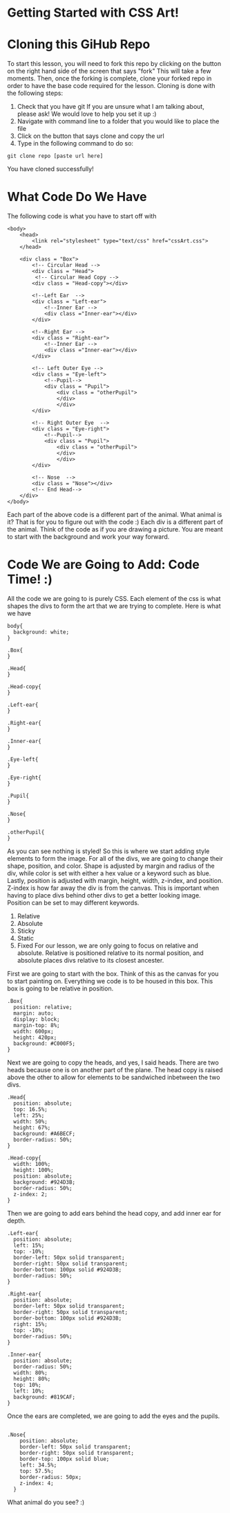 # Getting Started with CSS Art!

# Cloning this GiHub Repo
To start this lesson, you will need to fork this repo by clicking on the button on the right hand side of the screen that says "fork" This will take a few moments.
Then, once the forking is complete, clone your forked repo in order to have the base code required for the lesson.
Cloning is done with the following steps:
  1. Check that you have git
        If you are unsure what I am talking about, please ask! We would love to help you set it up :)
  2. Navigate with command line to a folder that you would like to place the file
  3. Click on the button that says clone and copy the url
  4. Type in the following command to do so:
```
git clone repo [paste url here]
```
You have cloned successfully!

# What Code Do We Have
The following code is what you have to start off with 
```
<body>
    <head>
        <link rel="stylesheet" type="text/css" href="cssArt.css">
    </head>
  
    <div class = "Box">
        <!-- Circular Head -->
        <div class = "Head">
         <!-- Circular Head Copy -->
        <div class = "Head-copy"></div>
    
        <!--Left Ear  -->
        <div class = "Left-ear">
            <!--Inner Ear -->
            <div class ="Inner-ear"></div>
        </div>
            
        <!--Right Ear -->
        <div class = "Right-ear">
            <!--Inner Ear -->
            <div class ="Inner-ear"></div>
        </div>
    
        <!-- Left Outer Eye -->
        <div class = "Eye-left">
            <!--Pupil-->
            <div class = "Pupil">
                <div class = "otherPupil">
                </div>
                </div>
        </div>
    
        <!-- Right Outer Eye  -->
        <div class = "Eye-right">
            <!--Pupil-->
            <div class = "Pupil">
                <div class = "otherPupil">
                </div>
                </div>
        </div>
    
        <!-- Nose  -->
        <div class = "Nose"></div>
        <!-- End Head-->
    </div>
</body>
```
Each part of the above code is a different part of the animal. What animal is it? That is for you to figure out with the code :)
Each div is a different part of the animal. Think of the code as if you are drawing a picture. You are meant to start with the background and work your way forward. 


# Code We are Going to Add: Code Time! :)
All the code we are going to is purely CSS. Each element of the css is what shapes the divs to form the art that we are trying to complete. 
Here is what we have 
```
body{
  background: white;
}

.Box{
}

.Head{
}

.Head-copy{
}

.Left-ear{
}

.Right-ear{
}

.Inner-ear{
}

.Eye-left{
}

.Eye-right{
}

.Pupil{
}

.Nose{
}

.otherPupil{
}
```
As you can see nothing is styled! So this is where we start adding style elements to form the image.
For all of the divs, we are going to change their shape, position, and color.
Shape is adjusted by margin and radius of the div, while color is set with either a hex value or a keyword such as blue. Lastly, position is adjusted with margin, height, width, z-index, and position. Z-index is how far away the div is from the canvas. This is important when having to place divs behind other divs to get a better looking image. Position can be set to may different keywords.
  1. Relative
  2. Absolute
  3. Sticky
  4. Static
  5. Fixed 
For our lesson, we are only going to focus on relative and absolute. Relative is positioned relative to its normal position, and absolute places divs relative to its closest ancester.

First we are going to start with the box. Think of this as the canvas for you to start painting on. Everything we code is to be housed in this box. This box is going to be relative in position.

```
.Box{
  position: relative;
  margin: auto;
  display: block;
  margin-top: 8%;
  width: 600px;
  height: 420px;
  background: #C000F5;
}
```

Next we are going to copy the heads, and yes, I said heads. There are two heads because one is on another part of the plane. The head copy is raised above the other to allow for elements to be sandwiched inbetween the two divs.
```
.Head{
  position: absolute;
  top: 16.5%;
  left: 25%;
  width: 50%;
  height: 67%;
  background: #A6BECF;
  border-radius: 50%;
}

.Head-copy{
  width: 100%;
  height: 100%;
  position: absolute;
  background: #924D3B;
  border-radius: 50%;
  z-index: 2;
}
```
Then we are going to add ears behind the head copy, and add inner ear for depth.
```
.Left-ear{
  position: absolute;
  left: 15%;
  top: -10%;
  border-left: 50px solid transparent;
  border-right: 50px solid transparent;
  border-bottom: 100px solid #924D3B;
  border-radius: 50%;
}

.Right-ear{
  position: absolute;
  border-left: 50px solid transparent;
  border-right: 50px solid transparent;
  border-bottom: 100px solid #924D3B;
  right: 15%;
  top: -10%;
  border-radius: 50%;
}

.Inner-ear{
  position: absolute;
  border-radius: 50%;
  width: 80%;
  height: 80%;
  top: 10%;
  left: 10%;
  background: #819CAF;
}
```
Once the ears are completed, we are going to add the eyes and the pupils.
```

.Nose{
    position: absolute;
    border-left: 50px solid transparent;
    border-right: 50px solid transparent;
    border-top: 100px solid blue;
    left: 34.5%;
    top: 57.5%;
    border-radius: 50px;
    z-index: 4;
  }
```
What animal do you see? :)
